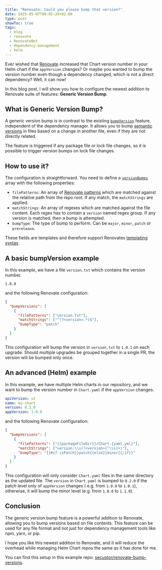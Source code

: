 ```yaml
---
title: "Renovate: Could you please bump that version?"
date: 2025-05-07T00:05:24+02:00
type: post
showToc: true
tags:
  - blog
  - renovate
  - RenovateBot
  - dependency-management
  - helm
---
```


Ever wished that [Renovate](https://github.com/renovatebot/renovate) increased that Chart version number in your Helm chart if the `appVersion` changes?
Or maybe you wanted to bump the version number even though a dependency changed, which is not a direct dependency?
Well, it can now!

<!--more-->

In this blog post, I will show you how to configure the newest addition to Renovate suite of features: **Generic Version Bump**.

## What is Generic Version Bump?

A generic version bump is in contrast to the existing [`bumpVersion`](https://docs.renovatebot.com/configuration-options/#bumpversion) feature, independent of the dependency manager.
It allows you to bump [semantic versions](https://semver.org/) in files based on a change in another file, even if they are not directly related.

The feature is triggered if any package file or lock file changes, so it is possible to trigger version bumps on lock file changes.

## How to use it?

The configuration is straightforward. You need to define a [`versionBumps`](https://docs.renovatebot.com/configuration-options/#bumpversions) array with the following properties:

- `filePatterns`: An array of [Renovate patterns](https://docs.renovatebot.com/string-pattern-matching/) which are matched against the relative path from the repo root. If any match, the `matchStrings` are applied.
- `matchStrings`: An array of regexes which are matched against the file content. Each regex has to contain a `version` named regex group. If any version is matched, then a bump is attempted.
- `bumpType`: The type of bump to perform. Can be `major`, `minor`, `patch` or `prerelease`.

These fields are templates and therefore support Renovates [templating syntax](https://docs.renovatebot.com/templates/).

## A basic bumpVersion example

In this example, we have a file `version.txt` which contains the version number.

```text title="version.txt"
1.0.0
```

and the following Renovate configuration:

```json title="A very simple bumpVersion example"
{
  "bumpVersions": [
    {
      "filePatterns": ["version.txt"],
      "matchStrings": ["^(?<version>.*)$"],
      "bumpType": "patch"
    }
  ]
}
```

This configuration will bump the version in `version.txt` to `1.0.1` on each upgrade.
Should multiple upgrades be grouped together in a single PR, the version will be bumped only once.

## An advanced (Helm) example

In this example, we have multiple Helm charts in our repository, and we want to bump the version number in `Chart.yaml` if the `appVersion` changes.

```yaml title="Chart.yaml"
apiVersion: v2
name: my-chart
version: 0.1.0
appVersion: 1.0.0
```

and the following Renovate configuration:

```json title="An advanced Helm example"
{
  "bumpVersions": [
    {
      "filePatterns": ["{{packageFileDir}}/Chart.{yaml,yml}"],
      "matchStrings": ["version:\\s(?<version>[^\\s]+)"],
      "bumpType": "{{#if isPatch}}patch{{else}}minor{{/if}}"
    }
  ]
}
```

This configuration will only consider `Chart.yaml` files in the same directory as the updated file.
The `version` in `Chart.yaml` is bumped to `0.2.0` if the patch level only of `appVersion` changes
( e.g. from `1.0.0` to `1.0.1`), otherwise, it will bump the minor level (e.g. from `1.0.0` to `1.1.0`).

## Conclusion

The generic version bump feature is a powerful addition to Renovate, allowing you to bump versions based on file contents.
This feature can be used for any file format and not just for dependency management tools like npm, yarn, or pip.

I hope you like this newest addition to Renovate, and it will reduce the overhead while managing Helm Chart repos the same as it has done for me.

You can find this setup in this example repo: [secustor/renovate-bump-versions](https://github.com/secustor/renovate-bump-versions).
